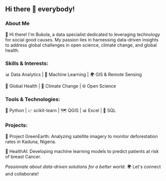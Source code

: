 ## Hi there 👋 everybody!

### About Me

👋 Hi there! I'm Bukola, a data specialist dedicated to leveraging technology for social good causes. My passion lies in harnessing data-driven insights to address global challenges in open science, climate change, and global health.

### Skills & Interests:

📊 Data Analytics | 🤖 Machine Learning | 🌍 GIS & Remote Sensing

🔬 Global Health | 🌱 Climate Change | 🌐 Open Science

### Tools & Technologies:

🐍 Python | 📈 scikit-learn | 🗺️ QGIS | 📊 Excel | 💾 SQL


### Projects:

🌱 Project GreenEarth: Analyzing satellite imagery to monitor deforestation rates in Kaduna, Nigeria.

🔬 HealthAI: Developing machine learning models to predict patients at risk of breast Cancer.

*Passionate about data-driven solutions for a better world.* 🌍 Let's connect and collaborate!
